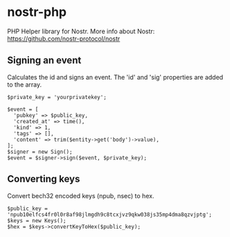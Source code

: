 # nostr-php

PHP Helper library for Nostr.
More info about Nostr: https://github.com/nostr-protocol/nostr

## Signing an event

Calculates the id and signs an event. The 'id' and 'sig' properties are added
to the array.

```
$private_key = 'yourprivatekey';

$event = [
  'pubkey' => $public_key,
  'created_at' => time(),
  'kind' => 1,
  'tags' => [],
  'content' => trim($entity->get('body')->value),
];
$signer = new Sign();
$event = $signer->sign($event, $private_key);
```

## Converting keys

Convert bech32 encoded keys (npub, nsec) to hex.

```
$public_key = 'npub10elfcs4fr0l0r8af98jlmgdh9c8tcxjvz9qkw038js35mp4dma8qzvjptg';
$keys = new Keys();
$hex = $keys->convertKeyToHex($public_key);
```